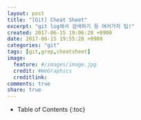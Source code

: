 ```yaml
---
layout: post
title: "[Git] Cheat Sheet"
excerpt: "git log에서 검색하기 등 여러가지 팁!"
created: 2017-06-15 19:06:28 +0900
date: 2017-06-15 19:55:28 +0900
categories: "git"
tags: [git,grep,cheatsheet]
image:
  feature: #/images/image.jpg
  credit: #WeGraphics
  creditlink: 
comments: true
share: true
---
```

* Table of Contents
{:toc}

<script src="https://gist.github.com/qvil/89be0b79e63da6bc7f7f5069268ef1a6.js"></script>

